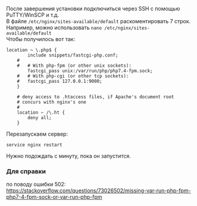 После завершения установки подключиться через SSH с помощью PuTTY/WinSCP и т.д.</br>
В файле `/etc/nginx/sites-available/default` раскоментировать 7 строк.</br>
Например, можно использовать `nano /etc/nginx/sites-available/default`</br>
Чтобы получилось вот так:
```
location ~ \.php$ {
		include snippets/fastcgi-php.conf;
	#
	#	# With php-fpm (or other unix sockets):
		fastcgi_pass unix:/var/run/php/php7.4-fpm.sock;
	#	# With php-cgi (or other tcp sockets):
	#	fastcgi_pass 127.0.0.1:9000;
	}

	# deny access to .htaccess files, if Apache's document root
	# concurs with nginx's one
	#
	location ~ /\.ht {
		deny all;
	}
```
Перезапускаем сервер:
```
service nginx restart
```
Нужно подождать с минуту, пока он запустится.




### Для справки
по поводу ошибки 502:</br>
https://stackoverflow.com/questions/73026502/missing-var-run-php-fpm-php7-4-fpm-sock-or-var-run-php-fpm

